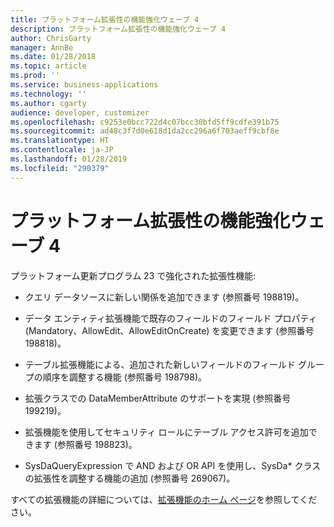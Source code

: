 ```yaml
---
title: プラットフォーム拡張性の機能強化ウェーブ 4
description: プラットフォーム拡張性の機能強化ウェーブ 4
author: ChrisGarty
manager: AnnBe
ms.date: 01/28/2018
ms.topic: article
ms.prod: ''
ms.service: business-applications
ms.technology: ''
ms.author: cgarty
audience: developer, customizer
ms.openlocfilehash: c9253e0bcc722d4c07bcc30bfd5ff9cdfe391b75
ms.sourcegitcommit: ad48c3f7d0e618d1da2cc296a6f703aeff9cbf8e
ms.translationtype: HT
ms.contentlocale: ja-JP
ms.lasthandoff: 01/28/2019
ms.locfileid: "290379"
---
```

# <a name="platform-extensibility-enhancements-wave-4"></a>プラットフォーム拡張性の機能強化ウェーブ 4

プラットフォーム更新プログラム 23 で強化された拡張性機能:

- クエリ データソースに新しい関係を追加できます (参照番号 198819)。

- データ エンティティ拡張機能で既存のフィールドのフィールド プロパティ (Mandatory、AllowEdit、AllowEditOnCreate) を変更できます (参照番号 198818)。

- テーブル拡張機能による、追加された新しいフィールドのフィールド グループの順序を調整する機能 (参照番号 198798)。

- 拡張クラスでの DataMemberAttribute のサポートを実現 (参照番号 199219)。

- 拡張機能を使用してセキュリティ ロールにテーブル アクセス許可を追加できます (参照番号 198823)。

- SysDaQueryExpression で AND および OR API を使用し、SysDa* クラスの拡張性を調整する機能の追加 (参照番号 269067)。

すべての拡張機能の詳細については、[拡張機能のホーム ページ](https://docs.microsoft.com/dynamics365/unified-operations/dev-itpro/extensibility/extensibility-home-page)を参照してください。

